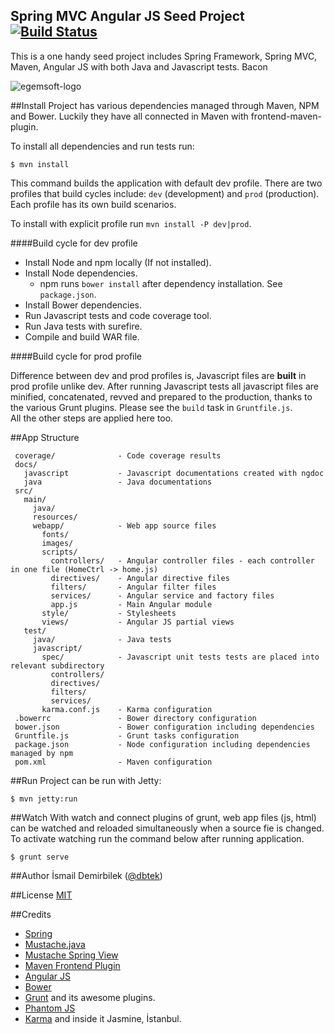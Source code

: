 Spring MVC Angular JS Seed Project [![Build Status](https://travis-ci.org/egemsoft/spring-mvc-angular.svg?branch=master)](https://travis-ci.org/egemsoft/spring-mvc-angular)
-----------------------

This is a one handy seed project includes Spring Framework, Spring MVC, Maven, Angular JS with both Java and Javascript tests. Bacon

![egemsoft-logo](http://egemsoft.net/images/logo.png)

##Install
Project has various dependencies managed through Maven, NPM and Bower. Luckily they have all connected in Maven with frontend-maven-plugin.

To install all dependencies and run tests run:
```
$ mvn install
```
This command builds the application with default dev profile.
There are two profiles that build cycles include: `dev` (development) and `prod` (production). Each profile has its own build scenarios.

To install with explicit profile run `mvn install -P dev|prod`.

####Build cycle for dev profile

- Install Node and npm locally (If not installed).
- Install Node dependencies.
  - npm runs `bower install` after dependency installation. See `package.json`.
- Install Bower dependencies.
- Run Javascript tests and code coverage tool.
- Run Java tests with surefire.
- Compile and build WAR file.

####Build cycle for prod profile  

Difference between dev and prod profiles is, Javascript files are **built** in prod profile unlike dev. After running Javascript tests all javascript files are minified, concatenated, revved and prepared to the production, thanks to the various Grunt plugins. Please see the `build` task in `Gruntfile.js`.  
All the other steps are applied here too.

##App Structure
```
 coverage/              - Code coverage results
 docs/
   javascript           - Javascript documentations created with ngdoc
   java                 - Java documentations
 src/
   main/
     java/
     resources/
     webapp/            - Web app source files
       fonts/
       images/
       scripts/
         controllers/   - Angular controller files - each controller in one file (HomeCtrl -> home.js)
         directives/    - Angular directive files
         filters/       - Angular filter files
         services/      - Angular service and factory files
         app.js         - Main Angular module
       style/           - Stylesheets
       views/           - Angular JS partial views
   test/
     java/              - Java tests
     javascript/
       spec/            - Javascript unit tests tests are placed into relevant subdirectory
         controllers/
         directives/
         filters/
         services/
       karma.conf.js    - Karma configuration
 .bowerrc               - Bower directory configuration
 bower.json             - Bower configuration including dependencies
 Gruntfile.js           - Grunt tasks configuration
 package.json           - Node configuration including dependencies managed by npm
 pom.xml                - Maven configuration
```

##Run
Project can be run with Jetty:
```
$ mvn jetty:run
```

##Watch
With watch and connect plugins of grunt, web app files (js, html) can be watched and reloaded simultaneously when a source fie is changed.
To activate watching run the command below after running application.  
```
$ grunt serve
```

##Author
İsmail Demirbilek ([@dbtek](http://twitter.com/dbtek))  

##License
[MIT](http://opensource.org/licenses/MIT)

##Credits

- [Spring](http://spring.io)
- [Mustache.java](https://github.com/spullara/mustache.java)
- [Mustache Spring View](https://github.com/sps/mustache-spring-view)
- [Maven Frontend Plugin](https://github.com/eirslett/frontend-maven-plugin)
- [Angular JS](http://angularjs.org)
- [Bower](http://bower.io)
- [Grunt](http://gruntjs.com) and its awesome plugins.
- [Phantom JS](http://phantomjs.org/)
- [Karma](http://karma-runner.github.io/0.12/index.html) and inside it Jasmine, İstanbul.
